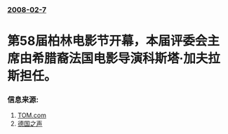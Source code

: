### [2008-02-7](/news/2008/02/7/index.md)

##### 
# 第58届柏林电影节开幕，本届评委会主席由希腊裔法国电影导演科斯塔·加夫拉斯担任。




### 信息来源:

1. [TOM.com](https://web.archive.org/web/20080211215009/http://ent.tom.com/2008-02-08/001R/04911398.html)
2. [德国之声](http://www.dw-world.de/dw/article/0,,3114149,00.html?maca=chi-rss-chi-all-1127-rdf)
